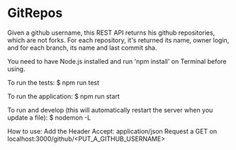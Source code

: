 # GitRepos

Given a github username, this REST API returns his github repositories, which are not forks. For each repository, it's returned its name, owner login, and for each branch, its name and last commit sha.

You need to have Node.js installed and run 'npm install' on Terminal before using.

To run the tests:
$ npm run test

To run the application:
$ npm run start

To run and develop (this will automatically restart the server when you update a file):
$ nodemon -L

How to use:
Add the Header Accept: application/json
Request a GET on localhost:3000/github/<PUT_A_GITHUB_USERNAME>
